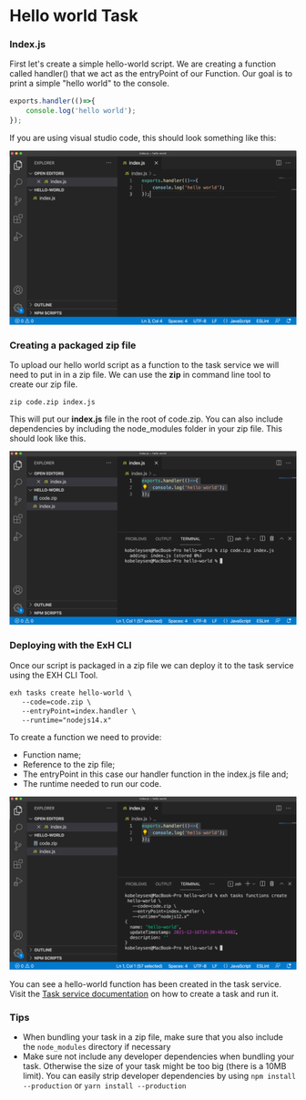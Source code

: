 # Hello world Task

### Index.js

First let's create a simple hello-world script. We are creating a function called handler() that we act as the entryPoint of our Function. Our goal is to print a simple "hello world" to the console.

```javascript
exports.handler(()=>{
    console.log('hello world');
});
```

If you are using visual studio code, this should look something like this:

![](../../.gitbook/assets/image.png)

### Creating a packaged zip file

To upload our hello world script as a function to the task service we will need to put in in a zip file. We can use the **zip** in command line tool to create our zip file.

```
zip code.zip index.js
```

This will put our **index.js** file in the root of code.zip. You can also include dependencies by including the node\_modules folder in your zip file. This should look like this.

![](<../../.gitbook/assets/Schermafbeelding 2021-12-16 om 15.23.22.png>)

### Deploying with the ExH CLI

Once our script is packaged in a zip file we can deploy it to the task service using the EXH CLI Tool.

```
exh tasks create hello-world \
   --code=code.zip \
   --entryPoint=index.handler \
   --runtime="nodejs14.x"
```

To create a function we need to provide:

* Function name;
* Reference to the zip file;
* The entryPoint in this case our handler function in the index.js file and;
* The runtime needed to run our code.

![](<../../.gitbook/assets/Schermafbeelding 2021-12-16 om 15.30.57.png>)

You can see a hello-world function has been created in the task service. Visit the [Task service documentation](https://app.gitbook.com/o/-MkCjSW-Ht0-VBM7yuP9/s/-Mi5veV04lYlkS769Dcp/) on how to create a task and run it.

### Tips

* When bundling your task in a zip file, make sure that you also include the `node_modules` directory if necessary
* Make sure not include any developer dependencies when bundling your task. Otherwise the size of your task might be too big (there is a 10MB limit). You can easily strip developer dependencies by using `npm install --production` or `yarn install --production`
